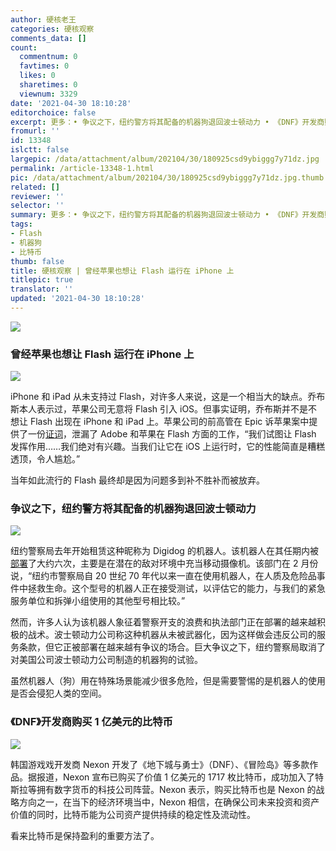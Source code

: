 ```yaml
---
author: 硬核老王
categories: 硬核观察
comments_data: []
count:
  commentnum: 0
  favtimes: 0
  likes: 0
  sharetimes: 0
  viewnum: 3329
date: '2021-04-30 18:10:28'
editorchoice: false
excerpt: 更多：• 争议之下，纽约警方将其配备的机器狗退回波士顿动力 • 《DNF》开发商购买 1 亿美元的比特币
fromurl: ''
id: 13348
islctt: false
largepic: /data/attachment/album/202104/30/180925csd9ybiggg7y71dz.jpg
permalink: /article-13348-1.html
pic: /data/attachment/album/202104/30/180925csd9ybiggg7y71dz.jpg.thumb.jpg
related: []
reviewer: ''
selector: ''
summary: 更多：• 争议之下，纽约警方将其配备的机器狗退回波士顿动力 • 《DNF》开发商购买 1 亿美元的比特币
tags:
- Flash
- 机器狗
- 比特币
thumb: false
title: 硬核观察 | 曾经苹果也想让 Flash 运行在 iPhone 上
titlepic: true
translator: ''
updated: '2021-04-30 18:10:28'
---
```


![](/data/attachment/album/202104/30/180925csd9ybiggg7y71dz.jpg)


### 曾经苹果也想让 Flash 运行在 iPhone 上


![](/data/attachment/album/202104/30/180937m566r55shz45hb4q.jpg)


iPhone 和 iPad 从未支持过 Flash，对许多人来说，这是一个相当大的缺点。乔布斯本人表示过，苹果公司无意将 Flash 引入 iOS。但事实证明，乔布斯并不是不想让 Flash 出现在 iPhone 和 iPad 上。苹果公司的前高管在 Epic 诉苹果案中提供了一份[证词](https://9to5mac.com/2021/04/27/apple-tried-to-help-adobe-bring-flash-to-ios-but-the-results-were-embarrassing/)，泄漏了 Adobe 和苹果在 Flash 方面的工作，“我们试图让 Flash 发挥作用……我们绝对有兴趣。当我们让它在 iOS 上运行时，它的性能简直是糟糕透顶，令人尴尬。”


当年如此流行的 Flash 最终却是因为问题多到补不胜补而被放弃。


### 争议之下，纽约警方将其配备的机器狗退回波士顿动力


![](/data/attachment/album/202104/30/180949z1ytwkby1ryerw2w.jpg)


纽约警察局去年开始租赁这种昵称为 Digidog 的机器人。该机器人在其任期内被[部署](/article-13312-1.html)了大约六次，主要是在潜在的敌对环境中充当移动摄像机。该部门在 2 月份说，“纽约市警察局自 20 世纪 70 年代以来一直在使用机器人，在人质及危险品事件中拯救生命。这个型号的机器人正在接受测试，以评估它的能力，与我们的紧急服务单位和拆弹小组使用的其他型号相比较。”


然而，许多人认为该机器人象征着警察开支的浪费和执法部门正在部署的越来越积极的战术。波士顿动力公司称这种机器从未被武器化，因为这样做会违反公司的服务条款，但它正被部署在越来越有争议的场合。巨大争议之下，纽约警察局取消了对美国公司波士顿动力公司制造的机器狗的试验。


虽然机器人（狗）用在特殊场景能减少很多危险，但是需要警惕的是机器人的使用是否会侵犯人类的空间。


### 《DNF》开发商购买 1 亿美元的比特币


![](/data/attachment/album/202104/30/180959o4064f9560w7364w.jpg)


韩国游戏戏开发商 Nexon 开发了《地下城与勇士》（DNF）、《冒险岛》等多款作品。据报道，Nexon 宣布已购买了价值 1 亿美元的 1717 枚比特币，成功加入了特斯拉等拥有数字货币的科技公司阵营。Nexon 表示，购买比特币也是 Nexon 的战略方向之一，在当下的经济环境当中，Nexon 相信，在确保公司未来投资和资产价值的同时，比特币能为公司资产提供持续的稳定性及流动性。


看来比特币是保持盈利的重要方法了。